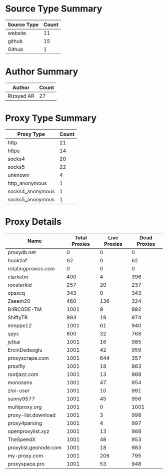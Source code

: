 # Source Type Summary

| Source Type | Count |
|-------------|-------|
| website | 11 |
| github | 15 |
| Github | 1 |


# Author Summary

| Author | Count |
|--------|-------|
| Rizsyad AR | 27 |


# Proxy Type Summary

| Proxy Type | Count |
|------------|-------|
| http | 21 |
| https | 14 |
| socks4 | 20 |
| socks5 | 22 |
| unknown | 4 |
| http_anonymous | 1 |
| socks4_anonymous | 1 |
| socks5_anonymous | 1 |


# Proxy Details

| Name | Total Proxies | Live Proxies | Dead Proxies |
|------|---------------|--------------|---------------|
| proxydb.net | 0 | 0 | 0 |
| hookzof | 62 | 0 | 62 |
| rotatingproxies.com | 0 | 0 | 0 |
| clarketm | 400 | 4 | 396 |
| roosterkid | 257 | 20 | 237 |
| opsxcq | 343 | 0 | 343 |
| Zaeem20 | 460 | 136 | 324 |
| B4RC0DE-TM | 1001 | 9 | 992 |
| ShiftyTR | 993 | 19 | 974 |
| mmppx12 | 1001 | 61 | 940 |
| spys | 800 | 32 | 768 |
| jetkai | 1001 | 16 | 985 |
| ErcinDedeoglu | 1001 | 42 | 959 |
| proxyscrape.com | 1001 | 644 | 357 |
| proxifly | 1001 | 18 | 983 |
| rootjazz.com | 1001 | 13 | 988 |
| monosans | 1001 | 47 | 954 |
| zloi-user | 1001 | 10 | 991 |
| sunny9577 | 1001 | 45 | 956 |
| multiproxy.org | 1001 | 0 | 1001 |
| proxy-list.download | 1001 | 3 | 998 |
| proxy4parsing | 1001 | 4 | 997 |
| openproxylist.xyz | 1001 | 13 | 988 |
| TheSpeedX | 1001 | 48 | 953 |
| proxylist.geonode.com | 1001 | 18 | 983 |
| my-proxy.com | 1001 | 206 | 795 |
| proxyspace.pro | 1001 | 53 | 948 |
